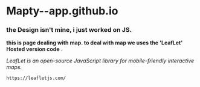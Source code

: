 # Mapty--app.github.io

### the Design isn't mine, i just worked on JS.

__this is page dealing with map. to deal with map we uses the 'LeafLet' Hosted version code__ .

*LeafLet is an open-source JavaScript library for mobile-friendly interactive maps.*

```
https://leafletjs.com/
```
